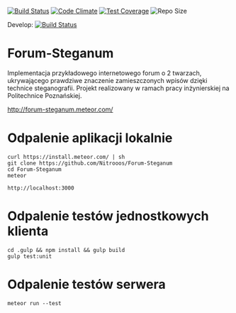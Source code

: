 [![Build Status](https://travis-ci.org/SuperGrupa/Forum-Steganum.svg?branch=master)](https://travis-ci.org/SuperGrupa/Forum-Steganum)
[![Code Climate](https://codeclimate.com/github/SuperGrupa/Forum-Steganum/badges/gpa.svg)](https://codeclimate.com/github/SuperGrupa/Forum-Steganum)
[![Test Coverage](https://codeclimate.com/github/SuperGrupa/Forum-Steganum/badges/coverage.svg)](https://codeclimate.com/github/SuperGrupa/Forum-Steganum/coverage)
![Repo Size](https://reposs.herokuapp.com/?path=SuperGrupa/Forum-Steganum)

Develop:
[![Build Status](https://travis-ci.org/SuperGrupa/Forum-Steganum.svg?branch=develop)](https://travis-ci.org/SuperGrupa/Forum-Steganum)

# Forum-Steganum
Implementacja przykładowego internetowego forum o 2 twarzach, ukrywającego prawdziwe znaczenie zamieszczonych wpisów dzięki technice steganografii. Projekt realizowany w ramach pracy inżynierskiej na Politechnice Poznańskiej.

http://forum-steganum.meteor.com/

# Odpalenie aplikacji lokalnie

    curl https://install.meteor.com/ | sh
    git clone https://github.com/Nitrooos/Forum-Steganum
    cd Forum-Steganum
    meteor

    http://localhost:3000
    
# Odpalenie testów jednostkowych klienta

    cd .gulp && npm install && gulp build
    gulp test:unit
    
# Odpalenie testów serwera

    meteor run --test
    

